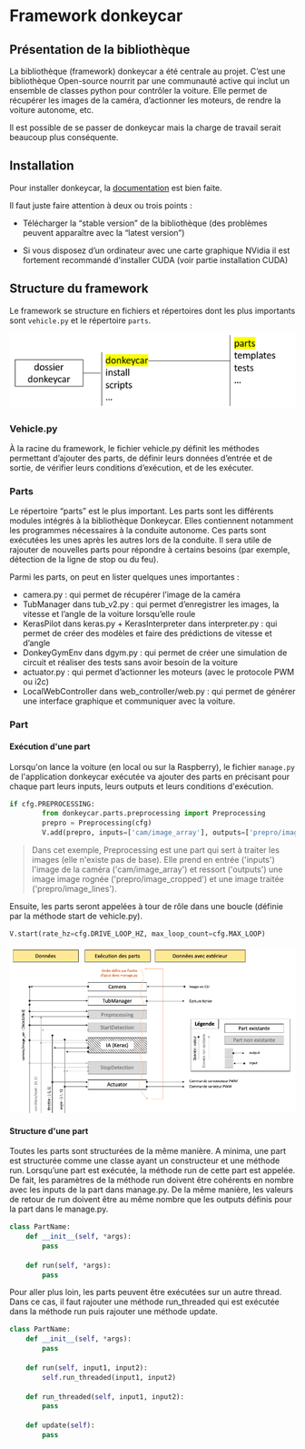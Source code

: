 # Framework donkeycar

## Présentation de la bibliothèque

La bibliothèque (framework) donkeycar a été centrale au projet. C’est une bibliothèque Open-source nourrit par une communauté active qui inclut un ensemble de classes python pour contrôler la voiture. Elle permet de récupérer les images de la caméra, d’actionner les moteurs, de rendre la voiture autonome, etc.

Il est possible de se passer de donkeycar mais la charge de travail serait beaucoup plus conséquente.

## Installation

Pour installer donkeycar, la [documentation](https://docs.donkeycar.com/guide/install_software/#step-1-install-software-on-host-pc) est bien faite.

Il faut juste faire attention à deux ou trois points :

- Télécharger la “stable version” de la bibliothèque (des problèmes peuvent apparaître avec la “latest version”)

- Si vous disposez d’un ordinateur avec une carte graphique NVidia il est fortement recommandé d’installer CUDA (voir partie installation CUDA)


## Structure du framework

Le framework se structure en fichiers et répertoires dont les plus importants sont ```vehicle.py``` et le répertoire ```parts```.

![](./README_imgs/donkeycar-tree.png)

### Vehicle.py

À la racine du framework, le fichier vehicle.py définit les méthodes permettant d’ajouter des parts, de définir leurs données d’entrée et de sortie, de vérifier leurs conditions d’exécution, et de les exécuter.

### Parts

Le répertoire “parts” est le plus important. Les parts sont les différents modules intégrés à la bibliothèque Donkeycar. Elles contiennent notamment les programmes nécessaires à la conduite autonome. Ces parts sont exécutées les unes après les autres lors de la conduite. Il sera utile de rajouter de nouvelles parts pour répondre à certains besoins (par exemple, détection de la ligne de stop ou du feu).

Parmi les parts, on peut en lister quelques unes importantes :

- camera.py : qui permet de récupérer l’image de la caméra
- TubManager dans tub_v2.py : qui permet d’enregistrer les images, la vitesse et l’angle de la voiture lorsqu’elle roule
- KerasPilot dans keras.py + KerasInterpreter dans interpreter.py : qui permet de créer des modèles et faire des prédictions de vitesse et d’angle
- DonkeyGymEnv dans dgym.py : qui permet de créer une simulation de circuit et réaliser des tests sans avoir besoin de la voiture
- actuator.py : qui permet d’actionner les moteurs (avec le protocole PWM ou i2c)
- LocalWebController dans web_controller/web.py : qui permet de générer une interface graphique et communiquer avec la voiture.

### Part

#### Exécution d'une part

Lorsqu'on lance la voiture (en local ou sur la Raspberry), le fichier ```manage.py``` de l'application donkeycar exécutée va ajouter des parts en précisant pour chaque part leurs inputs, leurs outputs et leurs conditions d'exécution.

```python
if cfg.PREPROCESSING:
        from donkeycar.parts.preprocessing import Preprocessing
        prepro = Preprocessing(cfg)
        V.add(prepro, inputs=['cam/image_array'], outputs=['prepro/image_cropped', 'prepro/image_lines'])
```
> Dans cet exemple, Preprocessing est une part qui sert à traiter les images (elle n'existe pas de base). Elle prend en entrée ('inputs') l'image de la caméra ('cam/image\_array') et ressort ('outputs') une image image rognée ('prepro/image\_cropped') et une image traitée ('prepro/image_lines').



Ensuite, les parts seront appelées à tour de rôle dans une boucle (définie par la méthode start de vehicle.py).

```python
V.start(rate_hz=cfg.DRIVE_LOOP_HZ, max_loop_count=cfg.MAX_LOOP)
```

![](./README_imgs/parts-exec.png)


#### Structure d'une part
Toutes les parts sont structurées de la même manière.
A minima, une part est structurée comme une classe ayant un constructeur et une méthode run. Lorsqu’une part est exécutée, la méthode run de cette part est appelée. De fait, les paramètres de la méthode run doivent être cohérents en nombre avec les inputs de la part dans manage.py. De la même manière, les valeurs de retour de run doivent être au même nombre que les outputs définis pour la part dans le manage.py.

```python
class PartName:
	def __init__(self, *args):
		pass
	
	def run(self, *args):
		pass
```

Pour aller plus loin, les parts peuvent être exécutées sur un autre thread. Dans ce cas, il faut rajouter une méthode run_threaded qui est exécutée dans la méthode run puis rajouter une méthode update.

```python
class PartName:
	def __init__(self, *args):
		pass
	
	def run(self, input1, input2):
		self.run_threaded(input1, input2)
		
	def run_threaded(self, input1, input2):
		pass
		
	def update(self):
		pass
```
